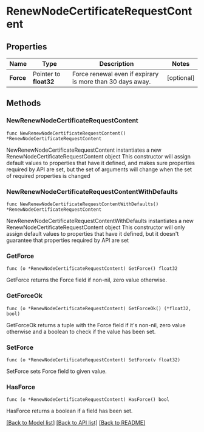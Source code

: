 # RenewNodeCertificateRequestContent

## Properties

Name | Type | Description | Notes
------------ | ------------- | ------------- | -------------
**Force** | Pointer to **float32** | Force renewal even if expirary is more than 30 days away. | [optional] 

## Methods

### NewRenewNodeCertificateRequestContent

`func NewRenewNodeCertificateRequestContent() *RenewNodeCertificateRequestContent`

NewRenewNodeCertificateRequestContent instantiates a new RenewNodeCertificateRequestContent object
This constructor will assign default values to properties that have it defined,
and makes sure properties required by API are set, but the set of arguments
will change when the set of required properties is changed

### NewRenewNodeCertificateRequestContentWithDefaults

`func NewRenewNodeCertificateRequestContentWithDefaults() *RenewNodeCertificateRequestContent`

NewRenewNodeCertificateRequestContentWithDefaults instantiates a new RenewNodeCertificateRequestContent object
This constructor will only assign default values to properties that have it defined,
but it doesn't guarantee that properties required by API are set

### GetForce

`func (o *RenewNodeCertificateRequestContent) GetForce() float32`

GetForce returns the Force field if non-nil, zero value otherwise.

### GetForceOk

`func (o *RenewNodeCertificateRequestContent) GetForceOk() (*float32, bool)`

GetForceOk returns a tuple with the Force field if it's non-nil, zero value otherwise
and a boolean to check if the value has been set.

### SetForce

`func (o *RenewNodeCertificateRequestContent) SetForce(v float32)`

SetForce sets Force field to given value.

### HasForce

`func (o *RenewNodeCertificateRequestContent) HasForce() bool`

HasForce returns a boolean if a field has been set.


[[Back to Model list]](../README.md#documentation-for-models) [[Back to API list]](../README.md#documentation-for-api-endpoints) [[Back to README]](../README.md)


